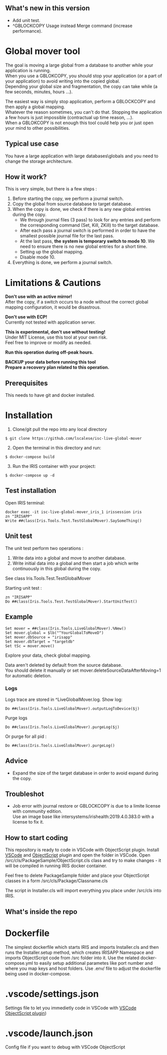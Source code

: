 ## What's new in this version

* Add unit test.  
* ^GBLOCKCOPY Usage instead Merge command (increase performance).  

# Global mover tool

The goal is moving a large global from a database to another while your application is running.  
When you use a GBLOKCOPY, you should stop your application (or a part of your application) to avoid writing into the copied global.  
Depending your global size and fragmentation, the copy can take while (a few seconds, minutes, hours ...).  

The easiest way is simply stop application, perform a GBLOCKCOPY and then apply a global mapping.  
Whatever the reason sometimes, you can't do that.  Stopping the application a few hours is just impossible (contractual up time reason, ...).  
When a GBLOKCOPY is not enough this tool could help you or just open your mind to other possibilities.  

## Typical use case

You have a large application with large databases\globals and you need to change the storage architecture.  

## How it work?

This is very simple, but there is a few steps : 

1. Before starting the copy, we perform a journal switch.
2. Copy the global from source database to target database.
3. When the copy is done, we check if there is any new global entries during the copy.  
   * We through journal files (3 pass) to look for any entries and perform the corresponding command (Set, Kill, ZKill) to the target database.  
   * After each pass a journal switch is performed in order to have the smallest possible journal file for the last pass.  
   * At the last pass, **the system is temporary switch to mode 10**.  We need to ensure there is no new global entries for a short time.
   * Setting up the global mapping.
   * Disable mode 10.
4. Everything is done, we perform a journal switch.  

# Limitations & Cautions

**Don't use with an active mirror!**  
After the copy, if a switch occurs to a node without the correct global mapping configuration, it would be disastrous.  

**Don't use with ECP!**  
Currently not tested with application server.  

**This is experimental, don't use without testing!**  
Under MIT License, use this tool at your own risk.  
Feel free to improve or modify as needed.  

**Run this operation during off-peak hours.**  

**BACKUP your data before running this tool**  
**Prepare a recovery plan related to this operation.**


## Prerequisites
This needs to have git and docker installed.

# Installation 

1. Clone/git pull the repo into any local directory

```
$ git clone https://github.com/lscalese/isc-live-global-mover
```

2. Open the terminal in this directory and run:

```
$ docker-compose build
```

3. Run the IRIS container with your project:

```
$ docker-compose up -d
```

## Test installation

Open IRIS terminal:

```
docker exec -it isc-live-global-mover_iris_1 irissession iris
zn "IRISAPP"
Write ##class(Iris.Tools.Test.TestGlobalMover).SaySomeThing()
```

## Unit test

The unit test perform two operations : 

1. Write data into a global and move to another database.
2. Write initial data into a global and then start a job which write continuously in this global during the copy.  

See class Iris.Tools.Test.TestGlobalMover

Starting unit test : 
```
zn "IRISAPP"
Do ##class(Iris.Tools.Test.TestGlobalMover).StartUnitTest()
```

## Example

```
Set mover = ##class(Iris.Tools.LiveGlobalMover).%New()
Set mover.global = $lb("^YourGlobalToMoveD")
Set mover.dbSource = "irisapp"
Set mover.dbTarget = "targetdb"
Set tSc = mover.move()
```
Explore your data, check global mapping.  

Data aren't deleted by default from the source database.  
You should delete it manually or set mover.deleteSourceDataAfterMoving=1 for automatic deletion.

### Logs

Logs trace are stored in ^LiveGlobalMover.log.  Show log:  

```
Do ##class(Iris.Tools.LiveGlobalMover).outputLogToDevice($j)
```

Purge logs

```
Do ##class(Iris.Tools.LiveGlobalMover).purgeLog($j)
```

Or purge for all pid : 
```
Do ##class(Iris.Tools.LiveGlobalMover).purgeLog()
```

## Advice

* Expand the size of the target database in order to avoid expand during the copy.  


## Troubleshot

* Job error with journal restore or GBLOCKCOPY is due to a limite license with community edition.  
  Use an image base like intersystems/irishealth:2019.4.0.383.0 with a license to fix it.  

  

## How to start coding
This repository is ready to code in VSCode with ObjectScript plugin.
Install [VSCode](https://code.visualstudio.com/) and [ObjectScript](https://marketplace.visualstudio.com/items?itemName=daimor.vscode-objectscript) plugin and open the folder in VSCode.
Open /src/cls/PackageSample/ObjectScript.cls class and try to make changes - it will be compiled in running IRIS docker container.

Feel free to delete PackageSample folder and place your ObjectScript classes in a form
/src/cls/Package/Classname.cls

The script in Installer.cls will import everything you place under /src/cls into IRIS.

## What's inside the repo

# Dockerfile

The simplest dockerfile which starts IRIS and imports Installer.cls and then runs the Installer.setup method, which creates IRISAPP Namespace and imports ObjectScript code from /src folder into it.
Use the related docker-compose.yml to easily setup additional parametes like port number and where you map keys and host folders.
Use .env/ file to adjust the dockerfile being used in docker-compose.

# .vscode/settings.json

Settings file to let you immedietly code in VSCode with [VSCode ObjectScript plugin](https://marketplace.visualstudio.com/items?itemName=daimor.vscode-objectscript))

# .vscode/launch.json
Config file if you want to debug with VSCode ObjectScript

